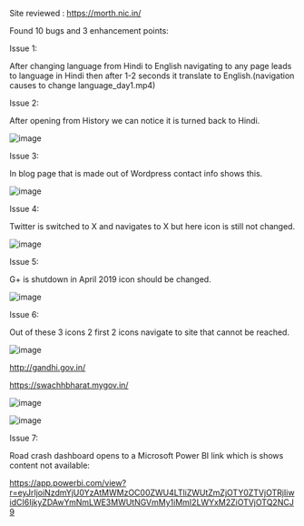 Site reviewed : https://morth.nic.in/

Found 10 bugs and 3 enhancement points: 

Issue 1:

After changing language from Hindi to English navigating to any page leads to language in Hindi then after 1-2 seconds it translate to English.(navigation causes to change language_day1.mp4)

Issue 2:

After opening from History we can notice it is turned back to Hindi.

![image](https://github.com/user-attachments/assets/54a92f9c-74a9-46f5-b2db-631ec08ab3d4)

Issue 3:

In blog page that is made out of Wordpress contact info shows this.

![image](https://github.com/user-attachments/assets/6c15106a-00a7-4f87-bd9e-acb0d7b96f71)

Issue 4:

Twitter is switched to X and navigates to X but here icon is still not changed.

![image](https://github.com/user-attachments/assets/fd067597-0dad-4112-af5b-0cb0d823b21e)

Issue 5:

G+ is shutdown in April 2019 icon should be changed.

![image](https://github.com/user-attachments/assets/f8edcb02-c0e9-4dcf-9120-d8f3be77f5a8)

Issue 6:

Out of these 3 icons 2 first 2 icons navigate to site that cannot be reached.

![image](https://github.com/user-attachments/assets/ab25263d-b183-47b2-bdad-dde50cfda70d)

http://gandhi.gov.in/

https://swachhbharat.mygov.in/

![image](https://github.com/user-attachments/assets/f83d8edd-2601-4279-ad02-78ea6373c7c2)

![image](https://github.com/user-attachments/assets/94f46207-958a-4c04-8efe-c262acf3d10c)

Issue 7:

Road crash dashboard opens to a Microsoft Power BI link which is shows content not available: 

https://app.powerbi.com/view?r=eyJrIjoiNzdmYjU0YzAtMWMzOC00ZWU4LTliZWUtZmZjOTY0ZTVjOTRjIiwidCI6IjkyZDAwYmNmLWE3MWUtNGVmMy1iMmI2LWYxM2ZiOTVjOTQ2NCJ9





























